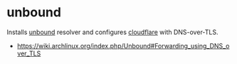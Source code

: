 # unbound

Installs [unbound](https://unbound.net) resolver and configures
[cloudflare](https://1.1.1.1) with DNS-over-TLS.

- https://wiki.archlinux.org/index.php/Unbound#Forwarding_using_DNS_over_TLS
